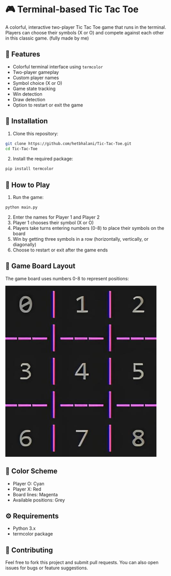 # 🎮 Terminal-based Tic Tac Toe

A colorful, interactive two-player Tic Tac Toe game that runs in the terminal. Players can choose their symbols (X or O) and compete against each other in this classic game.
(fully made by me)

## 🌟 Features

- Colorful terminal interface using `termcolor`
- Two-player gameplay
- Custom player names
- Symbol choice (X or O)
- Game state tracking
- Win detection
- Draw detection
- Option to restart or exit the game

## 🚀 Installation

1. Clone this repository:
```bash
git clone https://github.com/hetbhalani/Tic-Tac-Toe.git
cd Tic-Tac-Toe
```

2. Install the required package:
```bash
pip install termcolor
```

## 🎯 How to Play

1. Run the game:
```bash
python main.py
```

2. Enter the names for Player 1 and Player 2
3. Player 1 chooses their symbol (X or O)
4. Players take turns entering numbers (0-8) to place their symbols on the board
5. Win by getting three symbols in a row (horizontally, vertically, or diagonally)
6. Choose to restart or exit after the game ends

## 🎲 Game Board Layout

The game board uses numbers 0-8 to represent positions:

![Board img](board.jpg)

## 🎨 Color Scheme

- Player O: Cyan
- Player X: Red
- Board lines: Magenta
- Available positions: Grey

## ⚙️ Requirements

- Python 3.x
- termcolor package

## 🤝 Contributing

Feel free to fork this project and submit pull requests. You can also open issues for bugs or feature suggestions.

